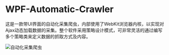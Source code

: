 # WPF-Automatic-Crawler
这是一款带UI界面的自动化采集爬虫，内部使用了WebKit浏览器内核，以实现对Ajax动态加载数据的采集。整个软件采用策略设计模式，可非常灵活的通过编写多个策略类来定义数据的抓取方式及内容。

![自动化采集爬虫](
https://raw.githubusercontent.com/microfisher/EOS-Dragon-Bidding-Dapp/main/自动化采集爬虫.png)
